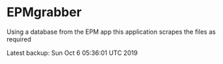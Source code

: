 # EPMgrabber
Using a database from the EPM app this application scrapes the files as required


Latest backup: Sun Oct 6 05:36:01 UTC 2019
